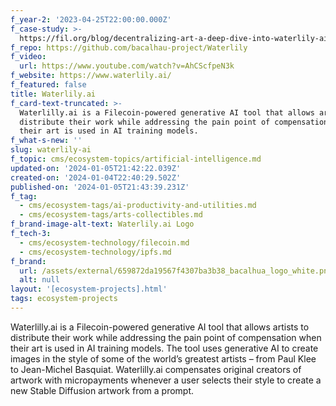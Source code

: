 ```yaml
---
f_year-2: '2023-04-25T22:00:00.000Z'
f_case-study: >-
  https://fil.org/blog/decentralizing-art-a-deep-dive-into-waterlily-ais-use-of-fvm-and-ai/
f_repo: https://github.com/bacalhau-project/Waterlily
f_video:
  url: https://www.youtube.com/watch?v=AhCScfpeN3k
f_website: https://www.waterlily.ai/
f_featured: false
title: Waterlily.ai
f_card-text-truncated: >-
  Waterlilly.ai is a Filecoin-powered generative AI tool that allows artists to
  distribute their work while addressing the pain point of compensation when
  their art is used in AI training models.
f_what-s-new: ''
slug: waterlily-ai
f_topic: cms/ecosystem-topics/artificial-intelligence.md
updated-on: '2024-01-05T21:42:22.039Z'
created-on: '2024-01-04T22:40:29.502Z'
published-on: '2024-01-05T21:43:39.231Z'
f_tag:
  - cms/ecosystem-tags/ai-productivity-and-utilities.md
  - cms/ecosystem-tags/arts-collectibles.md
f_brand-image-alt-text: Waterlily.ai Logo
f_tech-3:
  - cms/ecosystem-technology/filecoin.md
  - cms/ecosystem-technology/ipfs.md
f_brand:
  url: /assets/external/659872da19567f4307ba3b38_bacalhua_logo_white.png
  alt: null
layout: '[ecosystem-projects].html'
tags: ecosystem-projects
---
```


Waterlilly.ai is a Filecoin-powered generative AI tool that allows artists to distribute their work while addressing the pain point of compensation when their art is used in AI training models. The tool uses generative AI to create images in the style of some of the world’s greatest artists – from Paul Klee to Jean-Michel Basquiat. Waterlilly.ai compensates original creators of artwork with micropayments whenever a user selects their style to create a new Stable Diffusion artwork from a prompt.
